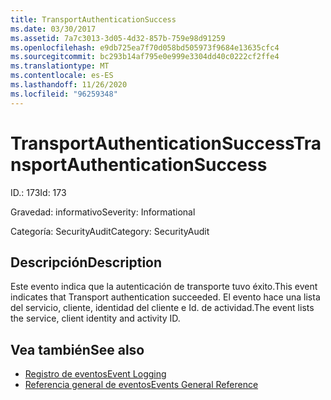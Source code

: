```yaml
---
title: TransportAuthenticationSuccess
ms.date: 03/30/2017
ms.assetid: 7a7c3013-3d05-4d32-857b-759e98d91259
ms.openlocfilehash: e9db725ea7f70d058bd505973f9684e13635cfc4
ms.sourcegitcommit: bc293b14af795e0e999e3304dd40c0222cf2ffe4
ms.translationtype: MT
ms.contentlocale: es-ES
ms.lasthandoff: 11/26/2020
ms.locfileid: "96259348"
---
```

# <a name="transportauthenticationsuccess"></a><span data-ttu-id="f0800-102">TransportAuthenticationSuccess</span><span class="sxs-lookup"><span data-stu-id="f0800-102">TransportAuthenticationSuccess</span></span>

<span data-ttu-id="f0800-103">ID.: 173</span><span class="sxs-lookup"><span data-stu-id="f0800-103">Id: 173</span></span>  
  
 <span data-ttu-id="f0800-104">Gravedad: informativo</span><span class="sxs-lookup"><span data-stu-id="f0800-104">Severity: Informational</span></span>  
  
 <span data-ttu-id="f0800-105">Categoría: SecurityAudit</span><span class="sxs-lookup"><span data-stu-id="f0800-105">Category: SecurityAudit</span></span>  
  
## <a name="description"></a><span data-ttu-id="f0800-106">Descripción</span><span class="sxs-lookup"><span data-stu-id="f0800-106">Description</span></span>  

 <span data-ttu-id="f0800-107">Este evento indica que la autenticación de transporte tuvo éxito.</span><span class="sxs-lookup"><span data-stu-id="f0800-107">This event indicates that Transport authentication succeeded.</span></span> <span data-ttu-id="f0800-108">El evento hace una lista del servicio, cliente, identidad del cliente e Id. de actividad.</span><span class="sxs-lookup"><span data-stu-id="f0800-108">The event lists the service, client identity and activity ID.</span></span>  
  
## <a name="see-also"></a><span data-ttu-id="f0800-109">Vea también</span><span class="sxs-lookup"><span data-stu-id="f0800-109">See also</span></span>

- [<span data-ttu-id="f0800-110">Registro de eventos</span><span class="sxs-lookup"><span data-stu-id="f0800-110">Event Logging</span></span>](index.md)
- [<span data-ttu-id="f0800-111">Referencia general de eventos</span><span class="sxs-lookup"><span data-stu-id="f0800-111">Events General Reference</span></span>](events-general-reference.md)
